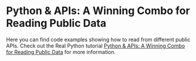 # Python & APIs: A Winning Combo for Reading Public Data

Here you can find code examples showing how to read from different public APIs. Check out the Real Python tutorial [Python & APIs: A Winning Combo for Reading Public Data](https://realpython.com/python-api/) for more information.
